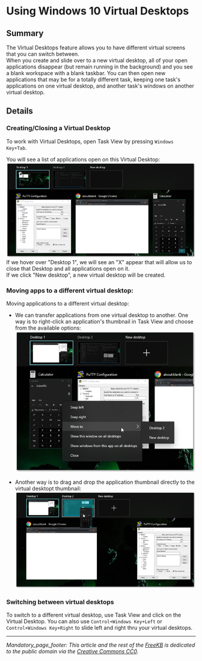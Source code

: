 # Using Windows 10 Virtual Desktops

## Summary
The Virtual Desktops feature allows you to have different virtual screens that you can switch between.  
When you create and slide over to a new virtual desktop, all of your open applications disappear (but remain running in the background) and you see a blank workspace with a blank taskbar.  You can then open new applications that may be for a totally different task, keeping one task's applications on one virtual desktop, and another task's windows on another virtual desktop.

## Details
### Creating/Closing a Virtual Desktop
To work with Virtual Desktops, open Task View by pressing `Windows Key+Tab`. 

You will see a list of applications open on this Virtual Desktop:  
![task view](task_view.png)
If we hover over "Desktop 1", we will see an "X" appear that will allow us to close that Desktop and all applications open on it.  
If we click "New desktop", a new virtual desktop will be created.

### Moving apps to a different virtual desktop:
Moving applications to a different virtual desktop:
- We can transfer applications from one virtual desktop to another.  One way is to right-click an application's thumbnail in Task View and choose from the available options:  
![task view right click menu](task_view_right_click_menu.png)

- Another way is to drag and drop the application thumbnail directly to the virtual desktopt thumbnail:  
![drag and drop application to a different desktop](task_view_drag_and_drop.png)

### Switching between virtual desktops
To switch to a different virtual desktop, use Task View and click on the Virtual Desktop.  You can also use `Control+Windows Key+Left` or `Control+Windows Key+Right` to slide left and right thru your virtual desktops.


*** 
_Mandatory_page_footer: This article and the rest of the [FreeKB](../README.md) is dedicated to the public domain via the [Creative Commons CC0](../LICENSE.md)._



